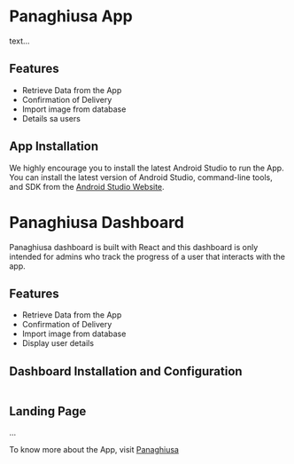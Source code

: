 # Panaghiusa App 

text...

## Features
- Retrieve Data from the App
- Confirmation of Delivery 
- Import image from database 
- Details sa users 

## App Installation

We highly encourage you to install the latest Android Studio to run the App. You can install the latest version of Android Studio, command-line tools, and SDK from the [Android Studio Website](https://developer.android.com/studio). 



# Panaghiusa Dashboard

Panaghiusa dashboard is built with React and this dashboard is only intended for admins who track the progress of a user that interacts with the app.

## Features 
- Retrieve Data from the App
- Confirmation of Delivery 
- Import image from database 
- Display user details

## Dashboard Installation and Configuration
```sh


```

## Landing Page 
...

To know more about the App, visit [Panaghiusa](https://panaghiusa.netlify.app/)


